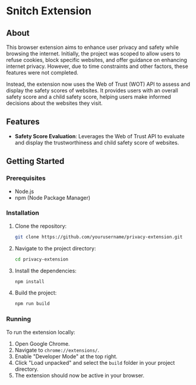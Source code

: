 # Snitch Extension

## About
This browser extension aims to enhance user privacy and safety while browsing the internet. Initially, the project was scoped to allow users to refuse cookies, block specific websites, and offer guidance on enhancing internet privacy. However, due to time constraints and other factors, these features were not completed.

Instead, the extension now uses the Web of Trust (WOT) API to assess and display the safety scores of websites. It provides users with an overall safety score and a child safety score, helping users make informed decisions about the websites they visit.

## Features
- **Safety Score Evaluation**: Leverages the Web of Trust API to evaluate and display the trustworthiness and child safety score of websites.

## Getting Started

### Prerequisites
- Node.js
- npm (Node Package Manager)

### Installation
1. Clone the repository:
   ```bash
   git clone https://github.com/yourusername/privacy-extension.git

2. Navigate to the project directory:
    ```bash
    cd privacy-extension

3. Install the dependencies:
    ```bash
    npm install

4. Build the project:
    ```bash
    npm run build

### Running
To run the extension locally:

1. Open Google Chrome.
2. Navigate to `chrome://extensions/`.
3. Enable "Developer Mode" at the top right.
4. Click "Load unpacked" and select the `build` folder in your project directory.
5. The extension should now be active in your browser.

